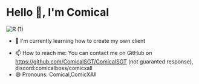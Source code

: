 # Hello 👋, I'm Comical
![R (1)](https://github.com/ComicalSGT/ComicalSGT/assets/151361634/48e8396b-dc94-4c7c-b780-c7cb3884b70b)
<!--- 👀 I'm interested in ...-->
- 🌱 I'm currently learning how to create my own client
<!--- 💞️ I'm looking to collaborate on ...-->
- 📫 How to reach me: You can contact me on GitHub on https://github.com/ComicalSGT/ComicalSGT (not guaranted response), discord:comicalboss/comicxall
- 😄 Pronouns: Comical,ComicXAll

<!--
ComicalSGT/ComicalSGT is a ✨ special ✨ repository because its `README.md` (this file) appears on your GitHub profile.
You can click the Preview link to take a look at your changes.
-->
